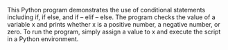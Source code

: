 This Python program demonstrates the use of conditional statements including if, if else, and if – elif – else. The program checks the value of a variable x and prints whether x is a positive number, a negative number, or zero. To run the program, simply assign a value to x and execute the script in a Python environment.

